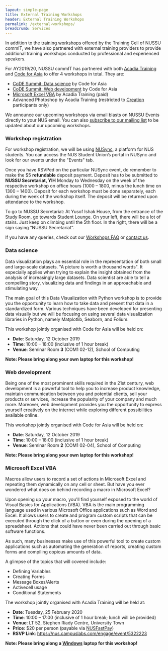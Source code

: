 ```yaml
---
layout: simple-page
title: External Training Workshops
header: External Training Workshops
permalink: /external-workshops/
breadcrumb: Services
---
```


In addition to the [training workshops](/training-workshops/) offered by the Training Cell of NUSSU commIT, we have also partnered with external training providers to provide additional training workshops conducted by professional and experienced speakers.

For AY2019/20, NUSSU commIT has partnered with both [Acadia Training](https://www.acadia.sg) and [Code for Asia](https://codefor.asia) to offer 4 workshops in total. They are:

* [CoDE Summit: Data science](#data-science) by Code for Asia
* [CoDE Summit: Web development](#web-development) by Code for Asia
* [Microsoft Excel VBA](#microsoft-excel-vba) by Acadia Training (paid)
* Advanced Photoshop by Acadia Training (restricted to [Creation](/creation/) participants only)

We announce our upcoming workshops via email blasts on NUSSU Events directly to your NUS email. You can also [subscribe to our mailing list](/contact/#mailing-list) to be updated about our upcoming workshops.

### Workshop registration

For workshop registration, we will be using [NUSync](https://orgsync.com/133324/chapter), a platform for NUS students. You can access the NUS Student Union’s portal in NUSync and look for our events under the "Events" tab.

Once you have RSVPed on the particular NUSync event, do remember to make the $5 **refundable** deposit payment. Deposit has to be submitted to **NUSSU Secretariat, YIH** Monday to Wednesday on the week of the respective workshop on office hours (1000 – 1800, minus the lunch time on 1300 – 1400). Deposit for each workshop must be done separately, each during the week of the workshop itself. The deposit will be returned upon attendance to the workshop.

To go to NUSSU Secretariat: At Yusof Ishak House, from the entrance of the Study Room, go towards Student Lounge. On your left, there will be a lot of stairs. Just keep on climbing until the 5th floor. In the right, there will be a sign saying “NUSSU Secretariat”.

If you have any queries, check out our [Workshops FAQ](/faq/) or [contact us](/contact/).

### Data science

Data visualization plays an essential role in the representation of both small and large-scale datasets. "A picture is worth a thousand words". It especially applies when trying to explain the insight obtained from the analysis of increasingly large datasets. Data scientist are able to tell a compelling story, visualizing data and findings in an approachable and stimulating way.

The main goal of this Data Visualization with Python workshop is to provide you the opportunity to learn how to take data and present that data in a standardized form. Various techniques have been developed for presenting data visually but we will be focusing on using several data visualization libraries in Python, namely Matplotlib, Seaborn, and Folium.

This workshop jointly organised with Code for Asia will be held on:

* **Date**: Saturday, 12 October 2019
* **Time**: 10:00 – 18:00 (inclusive of 1 hour break)
* **Venue**: Seminar Room **3** (COM1 02-12), School of Computing

**Note: Please bring along your own laptop for this workshop!**

### Web development

Being one of the most prominent skills required in the 21st century, web development is a powerful tool to help you to increase product knowledge, maintain communication between you and potential clients, sell your products or services, increase the popularity of your company and much more. Moreover, web development provides you the opportunity to express yourself creatively on the internet while exploring different possibilities available online.

This workshop jointly organised with Code for Asia will be held on:

* **Date**: Saturday, 12 October 2019
* **Time**: 10:00 – 18:00 (inclusive of 1 hour break)
* **Venue**: Seminar Room **2** (COM1 02-04), School of Computing

**Note: Please bring along your own laptop for this workshop!**

### Microsoft Excel VBA

Macros allow users to record a set of actions in Microsoft Excel and repeating them dynamically on any cell or sheet. But have you ever wondered what does on behind recording a macro in Microsoft Excel?

Upon opening up your macro, you'll find yourself exposed to the world of Visual Basics for Applications (VBA). VBA is the main programming language used in various Microsoft Office applications such as Word and Excel. It allows users to create and program custom scripts that can be executed through the click of a button or even during the opening of a spreadsheet. Actions that could have never been carried out through basic software functions.

As such, many businesses make use of this powerful tool to create custom applications such as automating the generation of reports, creating custom forms and compiling copious amounts of data.

A glimpse of the topics that will covered include:

* Defining Variables
* Creating Forms
* Message Boxes/Alerts
* Activecell usage
* Conditional Statements

The workshop jointly organised with Acadia Training will be held at:

* **Date**: Tuesday, 25 February 2020
* **Time**: 10:00 – 17:00 (inclusive of 1 hour break; lunch will be provided)
* **Venue**: LT 52, Stephen Riady Centre, University Town
* **Price**: $20 per person (payable via [NUSFastPay](https://nusfastpay.nus.edu.sg/VBA20))
* **RSVP Link**: <https://nus.campuslabs.com/engage/event/5322223>

**Note: Please bring along a <u>Windows</u> laptop for this workshop!**
